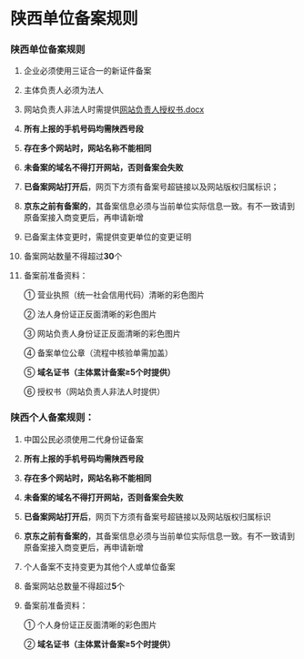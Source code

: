 # 陕西单位备案规则

### 陕西单位备案规则

1. 企业必须使用三证合一的新证件备案

2. 主体负责人必须为法人

3. 网站负责人非法人时需提供[网站负责人授权书.docx](https://badownload.s3.cn-north-1.jdcloud-oss.com/buchongziliao/shanxi/shanxishouquanshu.doc)

4. **所有上报的手机号码均需陕西号段**

5. **存在多个网站时，网站名称不能相同**

6. **未备案的域名不得打开网站，否则备案会失败**

7. **已备案网站打开后**，网页下方须有备案号超链接以及网站版权归属标识；

8. **京东之前有备案的**，其备案信息必须与当前单位实际信息一致。有不一致请到原备案接入商变更后，再申请新增

9. 已备案主体变更时，需提供变更单位的变更证明

10. 备案网站数量不得超过**30**个

8. 备案前准备资料：

   ① 营业执照（统一社会信用代码）清晰的彩色图片

   ② 法人身份证正反面清晰的彩色图片

   ③ 网站负责人身份证正反面清晰的彩色图片
 
   ④ 备案单位公章（流程中核验单需加盖）

   ⑤  **域名证书（主体累计备案≥5个时提供）**
   
   ⑥ 授权书（网站负责人非法人时提供）
   

### 陕西个人备案规则：

1. 中国公民必须使用二代身份证备案

2. **所有上报的手机号码均需陕西号段**

3. **存在多个网站时，网站名称不能相同**

4. **未备案的域名不得打开网站，否则备案会失败**

5. **已备案网站打开后**，网页下方须有备案号超链接以及网站版权归属标识

6. **京东之前有备案的**，其备案信息必须与当前单位实际信息一致。有不一致请到原备案接入商变更后，再申请新增

7. 个人备案不支持变更为其他个人或单位备案

8. 备案网站总数量不得超过**5**个

9. 备案前准备资料：

   ① 个人身份证正反面清晰的彩色图片

   ② **域名证书（主体累计备案≥5个时提供）**
